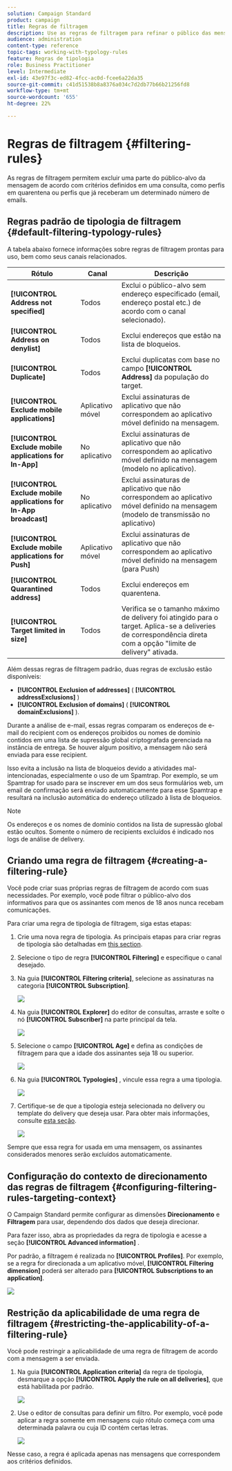 ```yaml
---
solution: Campaign Standard
product: campaign
title: Regras de filtragem
description: Use as regras de filtragem para refinar o público das mensagens.
audience: administration
content-type: reference
topic-tags: working-with-typology-rules
feature: Regras de tipologia
role: Business Practitioner
level: Intermediate
exl-id: 43e97f3c-ed82-4fcc-ac0d-fcee6a22da35
source-git-commit: c41d51538b8a8376a034c7d2db77b66b21256fd8
workflow-type: tm+mt
source-wordcount: '655'
ht-degree: 22%

---
```


# Regras de filtragem {#filtering-rules}

As regras de filtragem permitem excluir uma parte do público-alvo da mensagem de acordo com critérios definidos em uma consulta, como perfis em quarentena ou perfis que já receberam um determinado número de emails.

## Regras padrão de tipologia de filtragem {#default-filtering-typology-rules}

A tabela abaixo fornece informações sobre regras de filtragem prontas para uso, bem como seus canais relacionados.

| Rótulo | Canal  | Descrição |
| ---------|----------|---------|
| **[!UICONTROL Address not specified]** | Todos | Exclui o público-alvo sem endereço especificado (email, endereço postal etc.) de acordo com o canal selecionado). |
| **[!UICONTROL Address on denylist]** | Todos | Exclui endereços que estão na lista de bloqueios. |
| **[!UICONTROL Duplicate]** | Todos | Exclui duplicatas com base no campo **[!UICONTROL Address]** da população do target. |
| **[!UICONTROL Exclude mobile applications]** | Aplicativo móvel | Exclui assinaturas de aplicativo que não correspondem ao aplicativo móvel definido na mensagem. |
| **[!UICONTROL Exclude mobile applications for In-App]** | No aplicativo | Exclui assinaturas de aplicativo que não correspondem ao aplicativo móvel definido na mensagem (modelo no aplicativo). |
| **[!UICONTROL Exclude mobile applications for In-App broadcast]** | No aplicativo | Exclui assinaturas de aplicativo que não correspondem ao aplicativo móvel definido na mensagem (modelo de transmissão no aplicativo) |
| **[!UICONTROL Exclude mobile applications for Push]** | Aplicativo móvel | Exclui assinaturas de aplicativo que não correspondem ao aplicativo móvel definido na mensagem (para Push) |
| **[!UICONTROL Quarantined address]** | Todos | Exclui endereços em quarentena. |
| **[!UICONTROL Target limited in size]** | Todos | Verifica se o tamanho máximo de delivery foi atingido para o target. Aplica-se a deliveries de correspondência direta com a opção &quot;limite de delivery&quot; ativada. |

Além dessas regras de filtragem padrão, duas regras de exclusão estão disponíveis:

* **[!UICONTROL Exclusion of addresses]** ( **[!UICONTROL addressExclusions]** )
* **[!UICONTROL Exclusion of domains]** ( **[!UICONTROL domainExclusions]** ).

Durante a análise de e-mail, essas regras comparam os endereços de e-mail do recipient com os endereços proibidos ou nomes de domínio contidos em uma lista de supressão global criptografada gerenciada na instância de entrega. Se houver algum positivo, a mensagem não será enviada para esse recipient.

Isso evita a inclusão na lista de bloqueios devido a atividades mal-intencionadas, especialmente o uso de um Spamtrap. Por exemplo, se um Spamtrap for usado para se inscrever em um dos seus formulários web, um email de confirmação será enviado automaticamente para esse Spamtrap e resultará na inclusão automática do endereço utilizado à lista de bloqueios.

>[!NOTE]
>
>Os endereços e os nomes de domínio contidos na lista de supressão global estão ocultos. Somente o número de recipients excluídos é indicado nos logs de análise de delivery.

## Criando uma regra de filtragem {#creating-a-filtering-rule}

Você pode criar suas próprias regras de filtragem de acordo com suas necessidades. Por exemplo, você pode filtrar o público-alvo dos informativos para que os assinantes com menos de 18 anos nunca recebam comunicações.

Para criar uma regra de tipologia de filtragem, siga estas etapas:

1. Crie uma nova regra de tipologia. As principais etapas para criar regras de tipologia são detalhadas em [this section](../../sending/using/managing-typology-rules.md).

1. Selecione o tipo de regra **[!UICONTROL Filtering]** e especifique o canal desejado.

1. Na guia **[!UICONTROL Filtering criteria]**, selecione as assinaturas na categoria **[!UICONTROL Subscription]**.

   ![](assets/typology_create-rule-subscription.png)

1. Na guia **[!UICONTROL Explorer]** do editor de consultas, arraste e solte o nó **[!UICONTROL Subscriber]** na parte principal da tela.

   ![](assets/typology_create-rule-subscriber.png)

1. Selecione o campo **[!UICONTROL Age]** e defina as condições de filtragem para que a idade dos assinantes seja 18 ou superior.

   ![](assets/typology_create-rule-age.png)

1. Na guia **[!UICONTROL Typologies]** , vincule essa regra a uma tipologia.

   ![](assets/typology_create-rule-typology.png)

1. Certifique-se de que a tipologia esteja selecionada no delivery ou template do delivery que deseja usar. Para obter mais informações, consulte [esta seção](../../sending/using/managing-typologies.md#applying-typologies-to-messages).

   ![](assets/typology_template.png)

Sempre que essa regra for usada em uma mensagem, os assinantes considerados menores serão excluídos automaticamente.

## Configuração do contexto de direcionamento das regras de filtragem {#configuring-filtering-rules-targeting-context}

O Campaign Standard permite configurar as dimensões **Direcionamento** e **Filtragem** para usar, dependendo dos dados que deseja direcionar.

Para fazer isso, abra as propriedades da regra de tipologia e acesse a seção **[!UICONTROL Advanced information]** .

Por padrão, a filtragem é realizada no **[!UICONTROL Profiles]**. Por exemplo, se a regra for direcionada a um aplicativo móvel, **[!UICONTROL Filtering dimension]** poderá ser alterado para **[!UICONTROL Subscriptions to an application]**.

![](assets/typology_rule-order_2.png)

## Restrição da aplicabilidade de uma regra de filtragem {#restricting-the-applicability-of-a-filtering-rule}

Você pode restringir a aplicabilidade de uma regra de filtragem de acordo com a mensagem a ser enviada.

1. Na guia **[!UICONTROL Application criteria]** da regra de tipologia, desmarque a opção **[!UICONTROL Apply the rule on all deliveries]**, que está habilitada por padrão.

   ![](assets/typology_limit.png)

1. Use o editor de consultas para definir um filtro. Por exemplo, você pode aplicar a regra somente em mensagens cujo rótulo começa com uma determinada palavra ou cuja ID contém certas letras.

   ![](assets/typology_limit-rule.png)

Nesse caso, a regra é aplicada apenas nas mensagens que correspondem aos critérios definidos.
